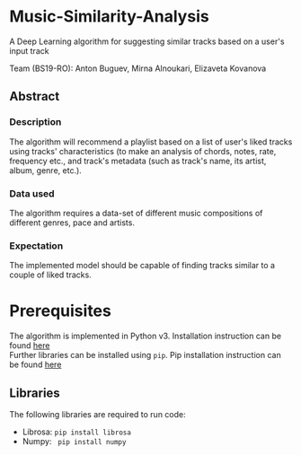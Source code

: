 # Music-Similarity-Analysis
A Deep Learning algorithm for suggesting similar tracks based on a user's input track

Team (BS19-RO):	Anton Buguev,	Mirna Alnoukari,	Elizaveta Kovanova

## Abstract
### Description
The algorithm will recommend a playlist based on a list of user's liked tracks using tracks' characteristics (to make an analysis of chords, notes, rate, frequency etc., and track's metadata (such as track's name, its artist, album, genre, etc.).
### Data used
The algorithm requires a data-set of different music compositions of different genres, pace and artists.
### Expectation
The implemented model should be capable of finding tracks similar to a couple of liked tracks.

# Prerequisites
The algorithm is implemented in Python v3. Installation instruction can be found [here](https://www.python.org/downloads/)\
Further libraries can be installed using ```pip```. Pip installation instruction can be found [here](https://pip.pypa.io/en/stable/installation/)
## Libraries
The following libraries are required to run code:
* Librosa: ```pip install librosa```
* Numpy: ``` pip install numpy```

